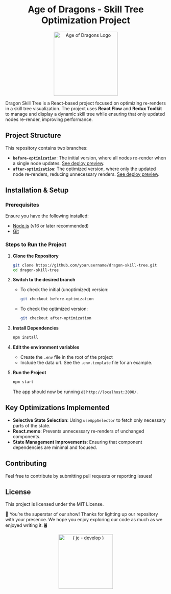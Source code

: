 <h1 align="center" > Age of Dragons - Skill Tree Optimization Project </h1>

<p align="center">
    <a href="https://juliancallejas.github.io/age-of-dragons-optimization/" target="_blank" rel="noreferrer">
      <img src="https://juliancallejas.github.io/age-of-dragons-optimization/img/logo200.webp" width="200" alt="Age of Dragons Logo" />
    </a>
</p>

Dragon Skill Tree is a React-based project focused on optimizing re-renders in a skill tree visualization. The project uses **React Flow** and **Redux Toolkit** to manage and display a dynamic skill tree while ensuring that only updated nodes re-render, improving performance.

## Project Structure

This repository contains two branches:

- **`before-optimization`**: The initial version, where all nodes re-render when a single node updates.
  [See deploy preview](https://XXXX).
- **`after-optimization`**: The optimized version, where only the updated node re-renders, reducing unnecessary renders. [See deploy preview](https://XXXX).

## Installation & Setup

### Prerequisites

Ensure you have the following installed:

- [Node.js](https://nodejs.org/) (v16 or later recommended)
- [Git](https://git-scm.com/)

### Steps to Run the Project

1. **Clone the Repository**

   ```sh
   git clone https://github.com/yourusername/dragon-skill-tree.git
   cd dragon-skill-tree
   ```

2. **Switch to the desired branch**

   - To check the initial (unoptimized) version:
     ```sh
     git checkout before-optimization
     ```
   - To check the optimized version:
     ```sh
     git checkout after-optimization
     ```

3. **Install Dependencies**

   ```sh
   npm install
   ```

4. **Edit the environment variables**

   - Create the `.env` file in the root of the project
   - Include the data url. See the `.env.template` file for an example.

5. **Run the Project**
   ```sh
   npm start
   ```
   The app should now be running at `http://localhost:3000/`.

## Key Optimizations Implemented

- **Selective State Selection**: Using `useAppSelector` to fetch only necessary parts of the state.
- **React.memo**: Prevents unnecessary re-renders of unchanged components.
- **State Management Improvements**: Ensuring that component dependencies are minimal and focused.

## Contributing

Feel free to contribute by submitting pull requests or reporting issues!

## License

This project is licensed under the MIT License.

🌟 You’re the superstar of our show! Thanks for lighting up our repository with your presence. We hope you enjoy exploring our code as much as we enjoyed writing it. 🖥️

<p align="center">
<a href="https://github.com/JulianCallejas">
  <img src="https://res.cloudinary.com/dphleqb5t/image/upload/v1740784502/github-jc-develop/JC-LOGO-Horizontal-170-50-thin-github_uu3b5n.svg" width="170" alt="{ jc - develop }"  /> 
</a>
</p>

